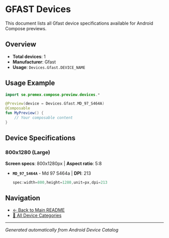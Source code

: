# GFAST Devices

This document lists all Gfast device specifications available for Android Compose previews.

## Overview

- **Total devices**: 1
- **Manufacturer**: Gfast
- **Usage**: `Devices.Gfast.DEVICE_NAME`

## Usage Example

```kotlin
import se.premex.compose.preview.devices.*

@Preview(device = Devices.Gfast.MD_97_S464A)
@Composable
fun MyPreview() {
    // Your composable content
}
```

## Device Specifications

### 800x1280 (Large)

**Screen specs**: 800x1280px | **Aspect ratio**: 5:8

- **`MD_97_S464A`** - Md 97 S464a | **DPI**: 213
  ```kotlin
  spec:width=800,height=1280,unit=px,dpi=213
  ```

## Navigation

- [← Back to Main README](../../README.md)
- [📱 All Device Categories](../README.md)

---
*Generated automatically from Android Device Catalog*
